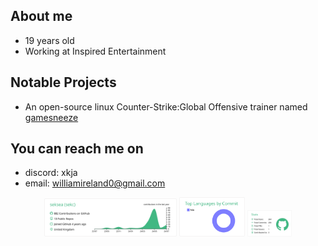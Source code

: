 ## About me
- 19 years old
- Working at Inspired Entertainment

## Notable Projects
- An open-source linux Counter-Strike:Global Offensive trainer named [gamesneeze](https://github.com/seksea/gamesneeze)

## You can reach me on
- discord: xkja
- email: williamireland0@gmail.com

<p align="center">
  <a><img width="42%" src="https://raw.githubusercontent.com/seksea/summary-cards/master/profile-summary-card-output/vue/0-profile-details.svg"></a>
  <a><img width="21%" src="https://raw.githubusercontent.com/seksea/summary-cards/master/profile-summary-card-output/vue/2-most-commit-language.svg"></a>
  <a><img width="14%" src="https://raw.githubusercontent.com/seksea/summary-cards/master/profile-summary-card-output/vue/3-stats.svg"></a>
</p>

